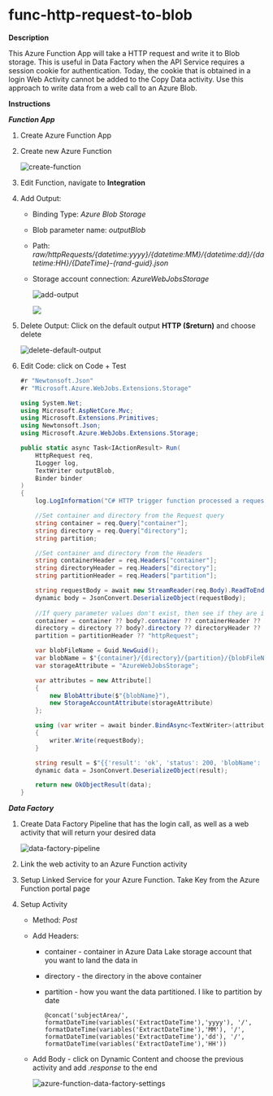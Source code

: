 # func-http-request-to-blob

**Description**

This Azure Function App will take a HTTP request and write it to Blob storage.  This is useful in Data Factory when the API Service requires a session cookie for authentication.  Today, the cookie that is obtained in a login Web Activity cannot be added to the Copy Data activity.  Use this approach to write data from a web call to an Azure Blob.

**Instructions**

***Function App***

1. Create Azure Function App

2. Create new Azure Function

   ![create-function](C:\Users\thofm\source\repos\thofme\func-http-request-to-blob\media\create-function.png)

3. Edit Function, navigate to **Integration**

4. Add Output: 

   - Binding Type: *Azure Blob Storage*

   - Blob parameter name: *outputBlob*

   - Path: *raw/httpRequests/{datetime:yyyy}/{datetime:MM}/{datetime:dd}/{datetime:HH}/{DateTime}-{rand-guid}.json*

   - Storage account connection: *AzureWebJobsStorage*

     ![add-output](C:\Users\thofm\source\repos\thofme\func-http-request-to-blob\media\add-output.png)

     ![](C:\Users\thofm\source\repos\thofme\func-http-request-to-blob\media\output-settings.png)

     

5. Delete Output: Click on the default output **HTTP ($return)** and choose delete

   ![delete-default-output](C:\Users\thofm\source\repos\thofme\func-http-request-to-blob\media\delete-default-output.png)

6. Edit Code: click on Code + Test

   ```c#
   #r "Newtonsoft.Json"
   #r "Microsoft.Azure.WebJobs.Extensions.Storage"
   
   using System.Net;
   using Microsoft.AspNetCore.Mvc;
   using Microsoft.Extensions.Primitives;
   using Newtonsoft.Json;
   using Microsoft.Azure.WebJobs.Extensions.Storage;
   
   public static async Task<IActionResult> Run(
       HttpRequest req,
       ILogger log,
       TextWriter outputBlob,
       Binder binder
   )
   {
       log.LogInformation("C# HTTP trigger function processed a request.");
   
       //Set container and directory from the Request query
       string container = req.Query["container"];
       string directory = req.Query["directory"];
       string partition;
   
       //Set container and directory from the Headers
       string containerHeader = req.Headers["container"];
       string directoryHeader = req.Headers["directory"];
       string partitionHeader = req.Headers["partition"];
   
       string requestBody = await new StreamReader(req.Body).ReadToEndAsync();
       dynamic body = JsonConvert.DeserializeObject(requestBody);
       
       //If query parameter values don't exist, then see if they are in the body
       container = container ?? body?.container ?? containerHeader ?? "raw";
       directory = directory ?? body?.directory ?? directoryHeader ?? "httpRequests";
       partition = partitionHeader ?? "httpRequest";
   
       var blobFileName = Guid.NewGuid();
       var blobName = $"{container}/{directory}/{partition}/{blobFileName}.json";
       var storageAttribute = "AzureWebJobsStorage";
   
       var attributes = new Attribute[]
       {
           new BlobAttribute($"{blobName}"),
           new StorageAccountAttribute(storageAttribute)
       };
   
       using (var writer = await binder.BindAsync<TextWriter>(attributes))
       {
           writer.Write(requestBody);
       }
   
       string result = $"{{'result': 'ok', 'status': 200, 'blobName': '{blobName}'}}";
       dynamic data = JsonConvert.DeserializeObject(result);
   
       return new OkObjectResult(data);
   }
   ```

***Data Factory***

1. Create Data Factory Pipeline that has the login call, as well as a web activity that will return your desired data

   ![data-factory-pipeline](C:\Users\thofm\source\repos\thofme\func-http-request-to-blob\media\data-factory-pipeline.png)

2. Link the web activity to an Azure Function activity

3. Setup Linked Service for your Azure Function.  Take Key from the Azure Function portal page

4. Setup Activity

   - Method: *Post*

   - Add Headers:

     - container - container in Azure Data Lake storage account that you want to land the data in

     - directory - the directory in the above container

     - partition - how you want the data partitioned.  I like to partition by date

       ```@concat('subjectArea/', formatDateTime(variables('ExtractDateTime'),'yyyy'), '/', formatDateTime(variables('ExtractDateTime'),'MM'), '/', formatDateTime(variables('ExtractDateTime'),'dd'), '/', formatDateTime(variables('ExtractDateTime'),'HH'))```

   - Add Body - click on Dynamic Content and choose the previous activity and add *.response* to the end

     ![azure-function-data-factory-settings](C:\Users\thofm\source\repos\thofme\func-http-request-to-blob\media\azure-function-data-factory-settings.png)

     

   